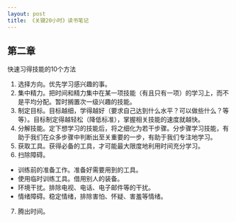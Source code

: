 ```yaml
---
layout: post
title: 《关键20小时》读书笔记
---
```


## 第二章

快速习得技能的10个方法

1.  选择方向。优先学习感兴趣的事。
2.  集中精力。把时间和精力集中在某一项技能（有且只有一项）的学习上，而不是平均分配。暂时搁置次一级兴趣的技能。
3.  制定目标。目标越细，学得越好（要求自己达到什么水平？可以做些什么？等等）。目标制定得越轻松（降低标准），掌握相关技能的速度就越快。
4.  分解技能。定下想学习的技能后，将之细化为若干步骤。分步骤学习技能，有助于我们在众多步骤中判断出至关重要的一步，有助于我们专注地学习。
5.  获取工具。获得必备的工具，才可能最大限度地利用时间充分学习。
6.  扫除障碍。
  * 训练前的准备工作。准备好需要用到的工具。
  * 使用临时训练工具。借用别人的装备。
  * 环境干扰。排除电视、电话、电子邮件等的干扰。
  * 情绪障碍。稳定情绪，排除害怕、怀疑、害羞等情绪。
7.  腾出时间。  


